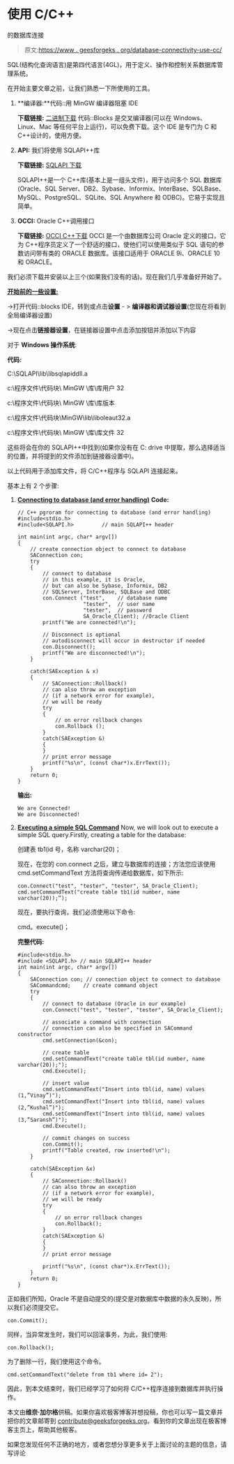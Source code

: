 # 使用 C/C++

的数据库连接

> 原文:[https://www . geesforgeks . org/database-connectivity-use-cc/](https://www.geeksforgeeks.org/database-connectivity-using-cc/)

SQL(结构化查询语言)是第四代语言(4GL)，用于定义、操作和控制关系数据库管理系统。

在开始主要文章之前，让我们熟悉一下所使用的工具。

1.  **编译器:**代码::用 MinGW 编译器阻塞 IDE

    **下载链接:** [二进制下载](http://www.codeblocks.org/downloads/5)
    代码::Blocks 是交叉编译器(可以在 Windows、Linux、Mac 等任何平台上运行)，可以免费下载。这个 IDE 是专门为 C 和 C++设计的，使用方便。

2.  **API:** 我们将使用 SQLAPI++库

    **下载链接:** [SQLAPI 下载](http://www.sqlapi.com/Download/index.html)

    SQLAPI++是一个 C++库(基本上是一组头文件)，用于访问多个 SQL 数据库(Oracle、SQL Server、DB2、Sybase、Informix、InterBase、SQLBase、MySQL、PostgreSQL、SQLite、SQL Anywhere 和 ODBC)。它易于实现且简单。

3.  **OCCI:** Oracle C++调用接口

    **下载链接:** [OCCI C++下载](http://www.oracle.com/technetwork/database/features/oci/index-090820.html)
    OCCI 是一个由数据库公司 Oracle 定义的接口，它为 C++程序员定义了一个舒适的接口，使他们可以使用类似于 SQL 语句的参数访问带有类的 ORACLE 数据库。该接口适用于 ORACLE 9i、ORACLE 10 和 ORACLE。

我们必须下载并安装以上三个(如果我们没有的话)。现在我们几乎准备好开始了。

**<u>开始前的一些设置:</u>**

->打开代码::blocks IDE，转到或点击**设置** - > **编译器和调试器设置**(您现在将看到全局编译器设置)

->现在点击**链接器设置**，在链接器设置中点击添加按钮并添加以下内容

对于 **Windows 操作系统**:

**代码:**

C:\SQLAPI\lib\libsqlapiddll.a

c:\程序文件\代码块\ MinGW \库\库用户 32

c:\程序文件\代码块\ MinGW \库\库版本

c:\程序文件\代码块\MinGW\lib\liboleaut32.a

c:\程序文件\代码块\ MinGW \库\库文件 32

这些将会在你的 SQLAPI++中找到(如果你没有在 C: drive 中提取，那么选择适当的位置，并将提到的文件添加到链接器设置中)。

以上代码用于添加库文件，将 C/C++程序与 SQLAPI 连接起来。

基本上有 2 个步骤:

1.  **<u>Connecting to database (and error handling)</u>**
    **Code:**

    ```
    // C++ pgroram for connecting to database (and error handling)
    #include<stdio.h>
    #include<SQLAPI.h>         // main SQLAPI++ header

    int main(int argc, char* argv[])
    {
        // create connection object to connect to database
        SAConnection con;
        try
        {
            // connect to database
            // in this example, it is Oracle,
            // but can also be Sybase, Informix, DB2
            // SQLServer, InterBase, SQLBase and ODBC
            con.Connect ("test",    // database name
                         "tester",  // user name
                         "tester",  // password
                         SA_Oracle_Client); //Oracle Client
            printf("We are connected!\n");

            // Disconnect is optional
            // autodisconnect will occur in destructor if needed
            con.Disconnect();
            printf("We are disconnected!\n");
        }

        catch(SAException & x)
        {
            // SAConnection::Rollback()
            // can also throw an exception
            // (if a network error for example),
            // we will be ready
            try
            {
                // on error rollback changes
                con.Rollback ();
            }
            catch(SAException &)
            {
            }
            // print error message
            printf("%s\n", (const char*)x.ErrText());
        }
        return 0;
    }
    ```

    **输出:**

    ```
    We are Connected!
    We are Disconnected!

    ```

1.  **<u>Executing a simple SQL Command</u>**
    Now, we will look out to execute a simple SQL query.Firstly, creating a table for the database:

    创建表 tb1(id 号，名称 varchar(20)；

    现在，在您的 con.connect 之后，建立与数据库的连接；方法您应该使用 cmd.setCommandText 方法将查询传递给数据库，如下所示:

    ```
    con.Connect("test", "tester", "tester", SA_Oracle_Client);
    cmd.setCommandText("create table tb1(id number, name varchar(20));”);
    ```

    现在，要执行查询，我们必须使用以下命令:

    cmd。execute()；

    **完整代码:**

    ```
    #include<stdio.h>
    #include <SQLAPI.h> // main SQLAPI++ header
    int main(int argc, char* argv[])
    {
        SAConnection con; // connection object to connect to database
        SACommandcmd;    // create command object
        try
        {
            // connect to database (Oracle in our example)
            con.Connect("test", "tester", "tester", SA_Oracle_Client);

            // associate a command with connection
            // connection can also be specified in SACommand constructor
            cmd.setConnection(&con);

            // create table
            cmd.setCommandText("create table tbl(id number, name varchar(20));");
            cmd.Execute();

            // insert value
            cmd.setCommandText("Insert into tbl(id, name) values (1,”Vinay”)");
            cmd.setCommandText("Insert into tbl(id, name) values (2,”Kushal”)");
            cmd.setCommandText("Insert into tbl(id, name) values (3,”Saransh”)");
            cmd.Execute();

            // commit changes on success
            con.Commit();
            printf("Table created, row inserted!\n");
        }

        catch(SAException &x)
        {
            // SAConnection::Rollback()
            // can also throw an exception
            // (if a network error for example),
            // we will be ready
            try
            {
                // on error rollback changes
                con.Rollback();
            }
            catch(SAException &)
            {
            }
            // print error message

            printf("%s\n", (const char*)x.ErrText());
        }
        return 0;
    }
    ```

正如我们所知，Oracle 不是自动提交的(提交是对数据库中数据的永久反映)，所以我们必须提交它。

```
con.Commit();
```

同样，当异常发生时，我们可以回滚事务，为此，我们使用:

```
con.Rollback();
```

为了删除一行，我们使用这个命令。

```
cmd.setCommandText("delete from tb1 where id= 2");
```

因此，到本文结束时，我们已经学习了如何将 C/C++程序连接到数据库并执行操作。

本文由**维奈·加尔格**供稿。如果你喜欢极客博客并想投稿，你也可以写一篇文章并把你的文章邮寄到 contribute@geeksforgeeks.org。看到你的文章出现在极客博客主页上，帮助其他极客。

如果您发现任何不正确的地方，或者您想分享更多关于上面讨论的主题的信息，请写评论